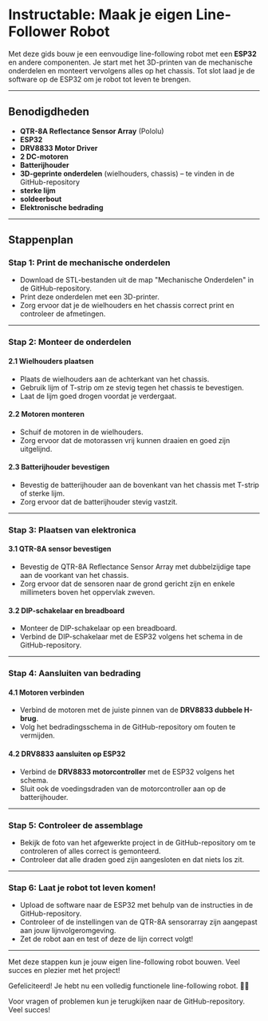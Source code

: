 # Instructable: Maak je eigen Line-Follower Robot

Met deze gids bouw je een eenvoudige line-following robot met een **ESP32** en andere componenten. Je start met het 3D-printen van de mechanische onderdelen en monteert vervolgens alles op het chassis. Tot slot laad je de software op de ESP32 om je robot tot leven te brengen.

---

## Benodigdheden
- **QTR-8A Reflectance Sensor Array** (Pololu)
- **ESP32**
- **DRV8833 Motor Driver**
- **2 DC-motoren**
- **Batterijhouder**
- **3D-geprinte onderdelen** (wielhouders, chassis) – te vinden in de GitHub-repository
- **sterke lijm**
- **soldeerbout**
- **Elektronische bedrading**

---

## Stappenplan

### **Stap 1: Print de mechanische onderdelen**
- Download de STL-bestanden uit de map "Mechanische Onderdelen" in de GitHub-repository.  
- Print deze onderdelen met een 3D-printer.
- Zorg ervoor dat je de wielhouders en het chassis correct print en controleer de afmetingen.

---

### **Stap 2: Monteer de onderdelen**

#### 2.1 **Wielhouders plaatsen**
- Plaats de wielhouders aan de achterkant van het chassis.  
- Gebruik lijm of T-strip om ze stevig tegen het chassis te bevestigen.  
- Laat de lijm goed drogen voordat je verdergaat.

#### 2.2 **Motoren monteren**
- Schuif de motoren in de wielhouders.  
- Zorg ervoor dat de motorassen vrij kunnen draaien en goed zijn uitgelijnd.

#### 2.3 **Batterijhouder bevestigen**
- Bevestig de batterijhouder aan de bovenkant van het chassis met T-strip of sterke lijm.  
- Zorg ervoor dat de batterijhouder stevig vastzit.

---

### **Stap 3: Plaatsen van elektronica**

#### 3.1 **QTR-8A sensor bevestigen**
- Bevestig de QTR-8A Reflectance Sensor Array met dubbelzijdige tape aan de voorkant van het chassis.  
- Zorg ervoor dat de sensoren naar de grond gericht zijn en enkele millimeters boven het oppervlak zweven.

#### 3.2 **DIP-schakelaar en breadboard**
- Monteer de DIP-schakelaar op een breadboard.  
- Verbind de DIP-schakelaar met de ESP32 volgens het schema in de GitHub-repository.

---

### **Stap 4: Aansluiten van bedrading**

#### 4.1 **Motoren verbinden**
- Verbind de motoren met de juiste pinnen van de **DRV8833 dubbele H-brug**.  
- Volg het bedradingsschema in de GitHub-repository om fouten te vermijden.

#### 4.2 **DRV8833 aansluiten op ESP32**
- Verbind de **DRV8833 motorcontroller** met de ESP32 volgens het schema.  
- Sluit ook de voedingsdraden van de motorcontroller aan op de batterijhouder.

---

### **Stap 5: Controleer de assemblage**
- Bekijk de foto van het afgewerkte project in de GitHub-repository om te controleren of alles correct is gemonteerd.  
- Controleer dat alle draden goed zijn aangesloten en dat niets los zit.

---

### **Stap 6: Laat je robot tot leven komen!**
- Upload de software naar de ESP32 met behulp van de instructies in de GitHub-repository.  
- Controleer of de instellingen van de QTR-8A sensorarray zijn aangepast aan jouw lijnvolgeromgeving.  
- Zet de robot aan en test of deze de lijn correct volgt!

---

Met deze stappen kun je jouw eigen line-following robot bouwen. Veel succes en plezier met het project!

Gefeliciteerd! Je hebt nu een volledig functionele line-following robot. 🚗💨

Voor vragen of problemen kun je terugkijken naar de GitHub-repository. Veel succes!
